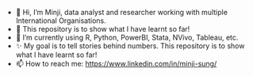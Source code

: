 
- 👋 Hi, I’m Minji, data analyst and researcher working with multiple International Organisations.
- 👀 This repository is to show what I have learnt so far! 
- 🌱 I’m currently using R, Python, PowerBI, Stata, NVivo, Tableau, etc.
- ✨ My goal is to tell stories behind numbers. This repository is to show what I have learnt so far! 
- 📫 How to reach me: https://www.linkedin.com/in/minji-sung/

<!---
minji-sung/minji-sung is a ✨ special ✨ repository because its `README.md` (this file) appears on your GitHub profile.
You can click the Preview link to take a look at your changes.
--->
